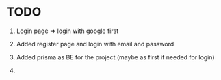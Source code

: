 # TODO

1. Login page => login with google first
2. Added register page and login with email and password
3. Added prisma as BE for the project (maybe as first if needed for login)

4.
